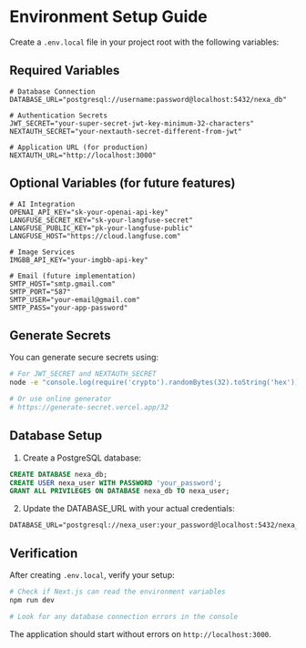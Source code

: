 # Environment Setup Guide

Create a `.env.local` file in your project root with the following variables:

## Required Variables

```env
# Database Connection
DATABASE_URL="postgresql://username:password@localhost:5432/nexa_db"

# Authentication Secrets  
JWT_SECRET="your-super-secret-jwt-key-minimum-32-characters"
NEXTAUTH_SECRET="your-nextauth-secret-different-from-jwt"

# Application URL (for production)
NEXTAUTH_URL="http://localhost:3000"
```

## Optional Variables (for future features)

```env
# AI Integration
OPENAI_API_KEY="sk-your-openai-api-key"
LANGFUSE_SECRET_KEY="sk-your-langfuse-secret"
LANGFUSE_PUBLIC_KEY="pk-your-langfuse-public"
LANGFUSE_HOST="https://cloud.langfuse.com"

# Image Services
IMGBB_API_KEY="your-imgbb-api-key"

# Email (future implementation)
SMTP_HOST="smtp.gmail.com"
SMTP_PORT="587"
SMTP_USER="your-email@gmail.com"
SMTP_PASS="your-app-password"
```

## Generate Secrets

You can generate secure secrets using:

```bash
# For JWT_SECRET and NEXTAUTH_SECRET
node -e "console.log(require('crypto').randomBytes(32).toString('hex'))"

# Or use online generator
# https://generate-secret.vercel.app/32
```

## Database Setup

1. Create a PostgreSQL database:
```sql
CREATE DATABASE nexa_db;
CREATE USER nexa_user WITH PASSWORD 'your_password';
GRANT ALL PRIVILEGES ON DATABASE nexa_db TO nexa_user;
```

2. Update the DATABASE_URL with your actual credentials:
```env
DATABASE_URL="postgresql://nexa_user:your_password@localhost:5432/nexa_db"
```

## Verification

After creating `.env.local`, verify your setup:

```bash
# Check if Next.js can read the environment variables
npm run dev

# Look for any database connection errors in the console
```

The application should start without errors on `http://localhost:3000`.


